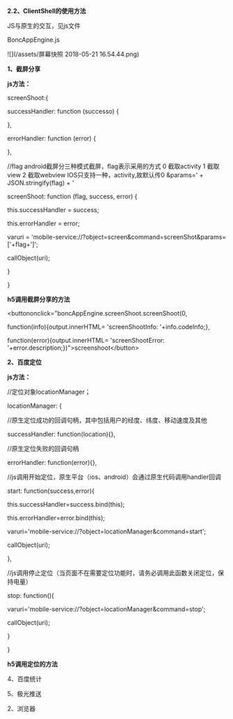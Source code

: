 **2.2、ClientShell的使用方法**

JS与原生的交互，见js文件

BoncAppEngine.js

![](/assets/屏幕快照 2018-05-21 16.54.44.png)



**1、截屏分享**

**js方法：**

screenShoot:{

successHandler: function \(successo\) {

},

errorHandler: function \(error\) {

},

 //flag android截屏分三种模式截屏，flag表示采用的方式 0 截取activity 1 截取view 2 截取webview  IOS只支持一种，activity,故默认传0 &params=' + JSON.stringify\(flag\) + '

screenShoot: function \(flag, success, error\) {

this.successHandler = success;

this.errorHandler = error;

varuri = 'mobile-service://?object=screen&command=screenShot&params=\['+flag+'\]';

 callObject\(uri\);

}

}

**h5调用截屏分享的方法**

&lt;buttononclick="boncAppEngine.screenShoot.screenShoot\(0,

 function\(info\){output.innerHTML= 'screenShootInfo: '+info.codeInfo;},

 function\(error\){output.innerHTML= 'screenShootError: '+error.description;}\)"&gt;screenshoot&lt;/button&gt;

**2、百度定位**

**js方法：**

//定位对象locationManager；

locationManager: {

 //原生定位成功的回调句柄，其中包括用户的经度、纬度、移动速度及其他

successHandler: function\(location\){},

 //原生定位失败的回调句柄

errorHandler: function\(error\){},

 //js调用开始定位，原生平台（ios、android）会通过原生代码调用handler回调

start: function\(success,error\){

this.successHandler=success.bind\(this\);

this.errorHandler=error.bind\(this\);

varuri='mobile-service://?object=locationManager&command=start';

 callObject\(uri\);

},

 //js调用停止定位（当页面不在需要定位功能时，请务必调用此函数关闭定位，保持电量）

stop: function\(\){

varuri='mobile-service://?object=locationManager&command=stop';

 callObject\(uri\);

}

}

**h5调用定位的方法**

4、百度统计

5、极光推送

2、浏览器

